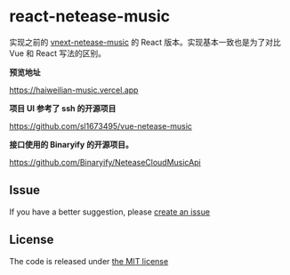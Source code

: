 # react-netease-music

实现之前的 [vnext-netease-music](https://github.com/haiweilian/vnext-netease-music) 的 React 版本。实现基本一致也是为了对比 Vue 和 React 写法的区别。

**预览地址**

<https://haiweilian-music.vercel.app>

**项目 UI 参考了 ssh 的开源项目**

<https://github.com/sl1673495/vue-netease-music>

**接口使用的 Binaryify 的开源项目。**

<https://github.com/Binaryify/NeteaseCloudMusicApi>

## Issue

If you have a better suggestion, please [create an issue](https://github.com/haiweilian/react-netease-music/issues)

## License

The code is released under [the MIT license](https://github.com/haiweilian/react-netease-music/blob/master/LICENSE)
